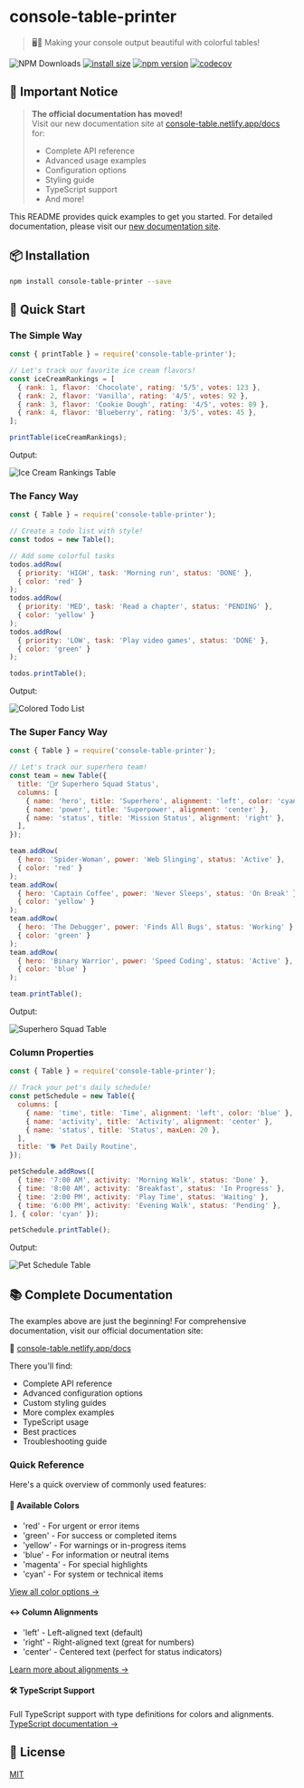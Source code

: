 # console-table-printer

> 🖥️🍭 Making your console output beautiful with colorful tables!

![NPM Downloads](https://img.shields.io/npm/dw/console-table-printer)
[![install size](https://packagephobia.com/badge?p=console-table-printer)](https://packagephobia.com/result?p=console-table-printer)
[![npm version](https://badge.fury.io/js/console-table-printer.svg)](https://badge.fury.io/js/console-table-printer)
[![codecov](https://codecov.io/gh/console-table-printer/console-table-printer/graph/badge.svg?token=SWX9VBuYUs)](https://codecov.io/gh/console-table-printer/console-table-printer)

## 📢 Important Notice

> **The official documentation has moved!**  
> Visit our new documentation site at [console-table.netlify.app/docs](https://console-table.netlify.app/docs) for:
> - Complete API reference
> - Advanced usage examples
> - Configuration options
> - Styling guide
> - TypeScript support
> - And more!

This README provides quick examples to get you started. For detailed documentation, please visit our [new documentation site](https://console-table.netlify.app/docs).

## 📦 Installation

```bash
npm install console-table-printer --save
```

## 🚀 Quick Start

### The Simple Way

```javascript
const { printTable } = require('console-table-printer');

// Let's track our favorite ice cream flavors!
const iceCreamRankings = [
  { rank: 1, flavor: 'Chocolate', rating: '5/5', votes: 123 },
  { rank: 2, flavor: 'Vanilla', rating: '4/5', votes: 92 },
  { rank: 3, flavor: 'Cookie Dough', rating: '4/5', votes: 89 },
  { rank: 4, flavor: 'Blueberry', rating: '3/5', votes: 45 },
];

printTable(iceCreamRankings);
```

Output:

![Ice Cream Rankings Table](https://raw.githubusercontent.com/console-table-printer/console-table-printer/master/static-resources/example-ice-cream.png)

### The Fancy Way

```javascript
const { Table } = require('console-table-printer');

// Create a todo list with style!
const todos = new Table();

// Add some colorful tasks
todos.addRow(
  { priority: 'HIGH', task: 'Morning run', status: 'DONE' },
  { color: 'red' }
);
todos.addRow(
  { priority: 'MED', task: 'Read a chapter', status: 'PENDING' },
  { color: 'yellow' }
);
todos.addRow(
  { priority: 'LOW', task: 'Play video games', status: 'DONE' },
  { color: 'green' }
);

todos.printTable();
```

Output:

![Colored Todo List](https://raw.githubusercontent.com/console-table-printer/console-table-printer/master/static-resources/example-todos.png)

### The Super Fancy Way

```javascript
const { Table } = require('console-table-printer');

// Let's track our superhero team!
const team = new Table({
  title: '🦸‍♂️ Superhero Squad Status',
  columns: [
    { name: 'hero', title: 'Superhero', alignment: 'left', color: 'cyan' },
    { name: 'power', title: 'Superpower', alignment: 'center' },
    { name: 'status', title: 'Mission Status', alignment: 'right' },
  ],
});

team.addRow(
  { hero: 'Spider-Woman', power: 'Web Slinging', status: 'Active' },
  { color: 'red' }
);
team.addRow(
  { hero: 'Captain Coffee', power: 'Never Sleeps', status: 'On Break' },
  { color: 'yellow' }
);
team.addRow(
  { hero: 'The Debugger', power: 'Finds All Bugs', status: 'Working' },
  { color: 'green' }
);
team.addRow(
  { hero: 'Binary Warrior', power: 'Speed Coding', status: 'Active' },
  { color: 'blue' }
);

team.printTable();
```

Output:

![Superhero Squad Table](https://raw.githubusercontent.com/console-table-printer/console-table-printer/master/static-resources/example-heroes.png)

### Column Properties

```javascript
const { Table } = require('console-table-printer');

// Track your pet's daily schedule!
const petSchedule = new Table({
  columns: [
    { name: 'time', title: 'Time', alignment: 'left', color: 'blue' },
    { name: 'activity', title: 'Activity', alignment: 'center' },
    { name: 'status', title: 'Status', maxLen: 20 },
  ],
  title: '🐕 Pet Daily Routine',
});

petSchedule.addRows([
  { time: '7:00 AM', activity: 'Morning Walk', status: 'Done' },
  { time: '8:00 AM', activity: 'Breakfast', status: 'In Progress' },
  { time: '2:00 PM', activity: 'Play Time', status: 'Waiting' },
  { time: '6:00 PM', activity: 'Evening Walk', status: 'Pending' },
], { color: 'cyan' });

petSchedule.printTable();
```

Output:

![Pet Schedule Table](https://raw.githubusercontent.com/console-table-printer/console-table-printer/master/static-resources/example-pets.png)

## 📚 Complete Documentation

The examples above are just the beginning! For comprehensive documentation, visit our official documentation site:

🔗 [console-table.netlify.app/docs](https://console-table.netlify.app/docs)

There you'll find:
- Complete API reference
- Advanced configuration options
- Custom styling guides
- More complex examples
- TypeScript usage
- Best practices
- Troubleshooting guide

### Quick Reference

Here's a quick overview of commonly used features:

#### 🎨 Available Colors
- 'red' - For urgent or error items
- 'green' - For success or completed items
- 'yellow' - For warnings or in-progress items
- 'blue' - For information or neutral items
- 'magenta' - For special highlights
- 'cyan' - For system or technical items

[View all color options →](https://console-table.netlify.app/docs/doc-color)

#### ↔️ Column Alignments
- 'left' - Left-aligned text (default)
- 'right' - Right-aligned text (great for numbers)
- 'center' - Centered text (perfect for status indicators)

[Learn more about alignments →](https://console-table.netlify.app/docs/doc-alignment)

#### 🛠️ TypeScript Support
Full TypeScript support with type definitions for colors and alignments.
[TypeScript documentation →](https://console-table.netlify.app/docs/doc-typescript)

## 📜 License

[MIT](https://github.com/console-table-printer/console-table-printer/blob/master/LICENSE)